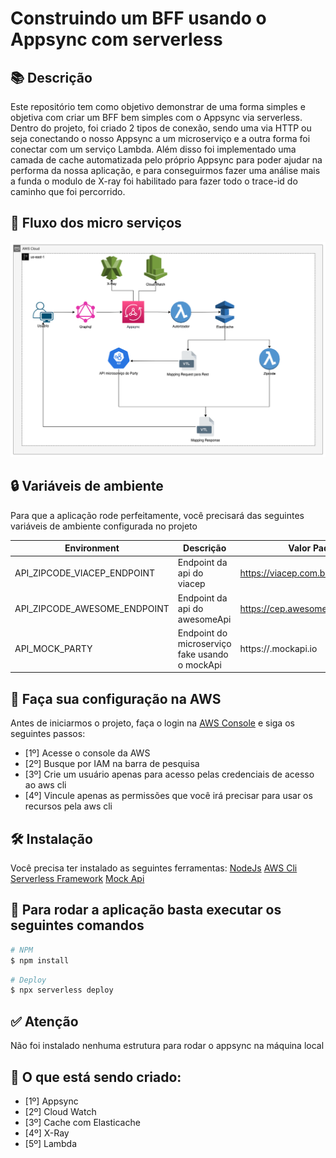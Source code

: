 # Construindo um BFF usando o Appsync com serverless

## 📚 Descrição
Este repositório tem como objetivo demonstrar de uma forma simples e objetiva com criar um BFF bem simples com o Appsync via serverless.<br>
Dentro do projeto, foi criado 2 tipos de conexão, sendo uma via HTTP ou seja conectando o nosso Appsync a um microserviço e a outra forma foi conectar com um serviço Lambda.
Além disso foi implementado uma camada de cache automatizada pelo próprio Appsync para poder ajudar na performa da nossa aplicação, e para conseguirmos fazer uma análise mais a funda o modulo de X-ray foi habilitado para fazer todo o trace-id do caminho que foi percorrido.


## 🎯 Fluxo dos micro serviços
![Diagrama](./Appsync%20com%20serverless.png "Fluxo do projeto")

## 🔒 Variáveis de ambiente
Para que a aplicação rode perfeitamente, você precisará das seguintes variáveis de ambiente configurada no projeto

| Environment                  | Descrição                                       | Valor Padrão                       |
| ---------------------------- | ----------------------------------------------- |----------------------------------- |
| API_ZIPCODE_VIACEP_ENDPOINT  | Endpoint da api do viacep                       | https://viacep.com.br/ws           |
| API_ZIPCODE_AWESOME_ENDPOINT | Endpoint da api do awesomeApi                   | https://cep.awesomeapi.com.br/json |
| API_MOCK_PARTY               | Endpoint do microserviço fake usando o mockApi  | https://<seu-codigo>.mockapi.io    |

## 📌 Faça sua configuração na AWS 
Antes de iniciarmos o projeto, faça o login na [AWS Console](https://aws.amazon.com/pt/) e siga os seguintes passos:
- [1º] Acesse o console da AWS
- [2º] Busque por IAM na barra de pesquisa
- [3º] Crie um usuário apenas para acesso pelas credenciais de acesso ao aws cli
- [4º] Vincule apenas as permissões que você irá precisar para usar os recursos pela aws cli

## 🛠️ Instalação
Você precisa ter instalado as seguintes ferramentas:
[NodeJs](https://nodejs.org/en/download/)
[AWS Cli](https://docs.aws.amazon.com/cli/latest/userguide/getting-started-install.html)
[Serverless Framework](https://www.serverless.com/)
[Mock Api](https://mockapi.io/)

## 🏃 Para rodar a aplicação basta executar os seguintes comandos

```bash
# NPM 
$ npm install
```

```bash
# Deploy 
$ npx serverless deploy
```

## ✅ Atenção
Não foi instalado nenhuma estrutura para rodar o appsync na máquina local

## 🔦 O que está sendo criado:
- [1º] Appsync
- [2º] Cloud Watch
- [3º] Cache com Elasticache
- [4º] X-Ray
- [5º] Lambda